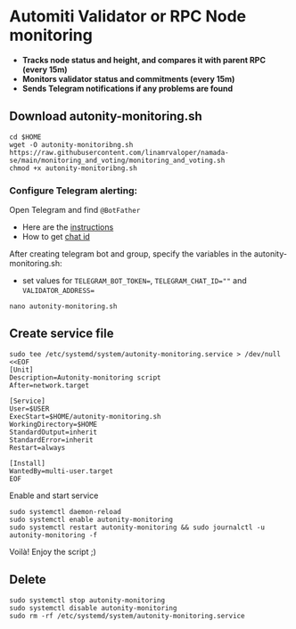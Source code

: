 # Automiti Validator or RPC Node monitoring

- **Tracks node status and height, and compares it with parent RPC (every 15m)**
- **Monitors validator status and commitments (every 15m)**
- **Sends Telegram notifications if any problems are found**

## Download autonity-monitoring.sh
~~~
cd $HOME
wget -O autonity-monitoribng.sh https://raw.githubusercontent.com/linamrvaloper/namada-se/main/monitoring_and_voting/monitoring_and_voting.sh
chmod +x autonity-monitoribng.sh
~~~

### Configure Telegram alerting:
Open Telegram and find `@BotFather`
- Here are the [instructions](https://sematext.com/docs/integration/alerts-telegram-integration/)
- How to get [chat id](https://stackoverflow.com/questions/32423837/telegram-bot-how-to-get-a-group-chat-id)

After creating telegram bot and group, specify the variables in the autonity-monitoring.sh:
- set values for `TELEGRAM_BOT_TOKEN=`, `TELEGRAM_CHAT_ID=""` and `VALIDATOR_ADDRESS=`
~~~
nano autonity-monitoring.sh
~~~

## Create service file

~~~
sudo tee /etc/systemd/system/autonity-monitoring.service > /dev/null <<EOF
[Unit]
Description=Autonity-monitoring script
After=network.target

[Service]
User=$USER
ExecStart=$HOME/autonity-monitoring.sh
WorkingDirectory=$HOME
StandardOutput=inherit
StandardError=inherit
Restart=always

[Install]
WantedBy=multi-user.target
EOF
~~~

Enable and start service
~~~
sudo systemctl daemon-reload
sudo systemctl enable autonity-monitoring
sudo systemctl restart autonity-monitoring && sudo journalctl -u autonity-monitoring -f
~~~

Voilà! Enjoy the script ;)

## Delete
~~~
sudo systemctl stop autonity-monitoring
sudo systemctl disable autonity-monitoring
sudo rm -rf /etc/systemd/system/autonity-monitoring.service
~~~
